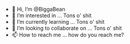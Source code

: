 - 👋 Hi, I’m @BiggaBean
- 👀 I’m interested in ... Tons o' shit
- 🌱 I’m currently learning ... Tons o' shit
- 💞️ I’m looking to collaborate on ... Tons o' shit
- 📫 How to reach me ... how do you reach me?

<!---
BiggaBean/BiggaBean is a ✨ special ✨ repository because its `README.md` (this file) appears on your GitHub profile.
You can click the Preview link to take a look at your changes.
--->
